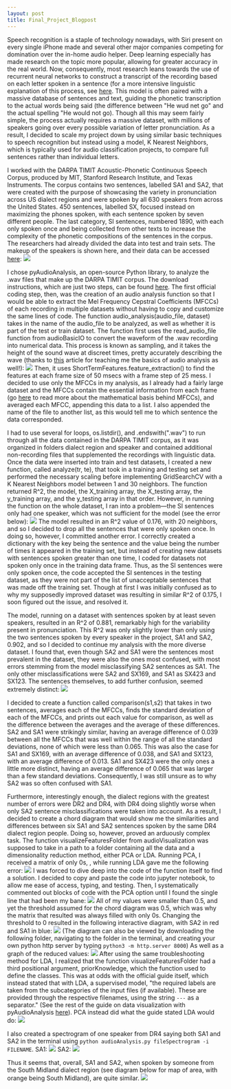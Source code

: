 ```yaml
---
layout: post
title: Final_Project_Blogpost
---
```

Speech recognition is a staple of technology nowadays, with Siri present on every single iPhone made and several other major companies competing for domination over the in-home audio helper. Deep learning especially has made research on the topic more popular, allowing for greater accuracy in the real world. Now, consequently, most research leans towards the use of recurrent neural networks to construct a transcript of the recording based on each letter spoken in a sentence (for a more intensive linguistic explanation of this process, see [here](https://cmusphinx.github.io/wiki/tutorialconcepts/). This model is often paired with a massive database of sentences and text, guiding the phonetic transcription to the actual words being said (the difference between "He wud net go" and the actual spelling "He would not go). Though all this may seem fairly simple, the process actually requires a massive dataset, with millions of speakers going over every possible variation of letter pronunciation. As a result, I decided to scale my project down by using similar basic techniques to speech recognition but instead using a model, K Nearest Neighbors, which is typically used for audio classification projects, to compare full sentences rather than individual letters.

I worked with the DARPA TIMIT Acoustic-Phonetic Continuous Speech Corpus, produced by MIT, Stanford Research Institute, and Texas Instruments. The corpus contains two sentences, labelled SA1 and SA2, that were created with the purpose of showcasing the variety in pronunciation across US dialect regions and were spoken by all 630 speakers from across the United States. 450 sentences, labelled SX, focused instead on maximizing the phones spoken, with each sentence spoken by seven different people. The last category, SI sentences, numbered 1890, with each only spoken once and being collected from other texts to increase the complexity of the phonetic compositions of the sentences in the corpus. The researchers had already divided the data into test and train sets. The makeup of the speakers is shown here, and their data can be accessed [here](https://www.kaggle.com/mfekadu/darpa-timit-acousticphonetic-continuous-speech):
![](images/dialect.png)

I chose pyAudioAnalysis, an open-source Python library, to analyze the .wav files that make up the DARPA TIMIT corpus. The download instructions, which are just two steps, can be found [here](https://github.com/tyiannak/pyAudioAnalysis/wiki/2.-General). The first official coding step, then, was the creation of an audio analysis function so that I would be able to extract the Mel Frequency Cepstral Coefficients (MFCCs) of each recording in multiple datasets without having to copy and customize the same lines of code. The function audio_analysis(audio_file, dataset) takes in the name of the audio_file to be analyzed, as well as whether it is part of the test or train dataset. The function first uses the read_audio_file function from audioBasicIO to convert the waveform of the .wav recording into numerical data. This process is known as sampling, and it takes the height of the sound wave at discreet times, pretty accurately describing the wave (thanks to [this](https://medium.com/@ageitgey/machine-learning-is-fun-part-6-how-to-do-speech-recognition-with-deep-learning-28293c162f7a) article for teaching me the basics of audio analysis as well!):
![](https://miro.medium.com/max/3200/1*dICZCcmEm_EWWx0yA6B3Cw.gif)
Then, it uses ShortTermFeatures.feature_extraction() to find the features at each frame size of 50 msecs with a frame step of 25 mess. I decided to use only the MFCCs in my analysis, as I already had a fairly large dataset and the MFCCs contain the essential information from each frame (go [here](https://opensource.com/article/19/9/audio-processing-machine-learning-python) to read more about the mathematical basis behind MFCCs), and averaged each MFCC, appending this data to a list. I also appended the name of the file to another list, as this would tell me to which sentence the data corresponded.

I had to use several for loops, os.listdir(), and .endswith(".wav") to run through all the data contained in the DARPA TIMIT corpus, as it was organized in folders dialect region and speaker and contained additional non-recording files that supplemented the recordings with linguistic data. Once the data were inserted into train and test datasets, I created a new function, called analyze(tr, te), that took in a training and testing set and performed the necessary scaling before implementing GridSearchCV with a K Nearest Neighbors model between 1 and 30 neighbors. The function returned R^2, the model, the X_training array, the X_testing array, the y_training array, and the y_testing array in that order. However, in running the function on the whole dataset, I ran into a problem—the SI sentences only had one speaker, which was not sufficient for the model (see the error below):
![](images/error.png)
The model resulted in an R^2 value of 0.176, with 20 neighbors, and so I decided to drop all the sentences that were only spoken once. In doing so, however, I committed another error. I correctly created a dictionary with the key being the sentence and the value being the number of times it appeared in the training set, but instead of creating new datasets with sentences spoken greater than one time, I coded for datasets not spoken only once in the training data frame. Thus, as the SI sentences were only spoken once, the code accepted the SI sentences in the testing dataset, as they were not part of the list of unacceptable sentences that was made off the training set. Though at first I was initially confused as to why my supposedly improved dataset was resulting in similar R^2 of 0.175, I soon figured out the issue, and resolved it. 

The model, running on a dataset with sentences spoken by at least seven speakers, resulted in an R^2 of 0.881, remarkably high for the variability present in pronunciation. This R^2 was only slightly lower than only using the two sentences spoken by every speaker in the project, SA1 and SA2, 0.902, and so I decided to continue my analysis with the more diverse dataset. I found that, even though SA2 and SA1 were the sentences most prevalent in the dataset, they were also the ones most confused, with most errors stemming from the model misclassifying SA2 sentences as SA1. The only other misclassifications were SA2 and SX169, and SA1 as SX423 and SX123.  The sentences themselves, to add further confusion, seemed extremely distinct:
![](images/sentences.png)

I decided to create a function called comparison(s1,s2) that takes in two sentences, averages each of the MFCCs, finds the standard deviation of each of the MFCCs, and prints out each value for comparison, as well as the difference between the averages and the average of these differences. SA2 and SA1 were strikingly similar, having an average difference of 0.039 between all the MFCCs that was well within the range of all the standard deviations, none of which were less than 0.065. This was also the case for SA1 and SX169, with an average difference of 0.038, and SA1 and SX123, with an average difference of 0.013. SA1 and SX423 were the only ones a little more distinct, having an average difference of 0.065 that was larger than a few standard deviations. Consequently, I was still unsure as to why SA2 was so often confused with SA1.

Furthermore, interestingly enough, the dialect regions with the greatest number of errors were DR2 and DR4, with DR4 doing slightly worse when only SA2 sentence misclassifications were taken into account. As a result, I decided to create a chord diagram that would show me the similarities and differences between six SA1 and SA2 sentences spoken by the same DR4 dialect region people. Doing so, however, proved an arduously complex task. The function visualizeFeaturesFolder from audioVisualization was supposed to take in a path to a folder containing all the data and a dimensionality reduction method, either PCA or LDA. Running PCA, I received a matrix of only 0s, , while running LDA gave me the following error:
![](images/errorLDA.png)
I was forced to dive deep into the code of the function itself to find a solution. I decided to copy and paste the code into jupyter notebook, to allow me ease of access, typing, and testing. Then, I systematically commented out blocks of code with the PCA option until I found the single line that had been my bane:
![](chord.png)
All of my values were smaller than 0.5, and yet the threshold assumed for the chord diagram was 0.5, which was why the matrix that resulted was always filled with only 0s. Changing the threshold to 0 resulted in the following interactive diagram, with SA2 in red and SA1 in blue:
![](images/chorddiagram.png)
(The diagram can also be viewed by downloading the following folder, navigating to the folder in the terminal, and creating your own python http server by typing `python3 -m http.server 8000`)
As well as a graph of the reduced values:
![](images/graph.png)
After using the same troubleshooting method for LDA, I realized that the function visualizeFeaturesFolder had a third positional argument, priorKnowledge, which the function used to define the classes. This was at odds with the official guide itself, which instead stated that with LDA, a supervised model, "the required labels are taken from the subcategories of the input files (if available). These are provided through the respective filenames, using the string `---` as a separator." (See the rest of the guide on data visualization with pyAudioAnalysis [here](https://github.com/tyiannak/pyAudioAnalysis/wiki/6.-Data-visualization)). PCA instead did what the guide stated LDA would do:
![](images/names.png) 

I also created a spectrogram of one speaker from DR4 saying both SA1 and SA2 in the terminal using `python audioAnalysis.py fileSpectrogram -i FILENAME`.
SA1:
![](images/SA1_Spectrogram.png)
SA2:
![](images/SA2_Spetrogram.png)

Thus it seems that, overall, SA1 and SA2, when spoken by someone from the South Midland dialect region (see diagram below for map of area, with orange being South Midland), are quite similar.
![](https://upload.wikimedia.org/wikipedia/commons/9/99/Midland_American_English_map.jpg)